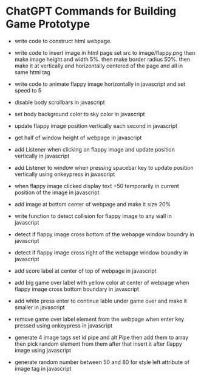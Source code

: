 # ChatGPT Commands for Building Game Prototype

* write code to construct html webpage.

* write code to insert image in html page set src to image/flappy.png then make image height and width 5%. then make border radius 50%. then make it at vertically and horizontally centered of the page and all in same html tag

* write code to animate flappy image horizontally in javascript and set speed to 5

* disable body scrollbars in javascript

* set body background color to sky color in javascript

* update flappy image position vertically each second in javascript

* get half of window height of webpage in javascript

* add Listener when clicking on flappy image and update position vertically in javascript

* add Listener to window when pressing spacebar key to update position vertically using onkeypress in javascript

* when flappy image clicked display text +50 temporarily in current position of the image in javascript

* add image at bottom center of webpage and make it size 20%

* write function to detect collision for flappy image to any wall in javascript

* detect if flappy image cross bottom of the webapge window boundry in javascript

* detect if flappy image cross right of the webapge window boundry in javascript

* add score label at center of top of webpage in javascript

* add big game over label with yellow color at center of webpage when flappy image cross bottom boundary in javascript

* add white press enter to continue lable under game over and make it smaller in javascript

* remove game over label element from the webpage when enter key pressed using onkeypress in javascript

* generate 4 image tags set id pipe and alt Pipe then add them to array then pick random element from them after that insert it after flappy image using javascript

* generate random number between 50 and 80 for style left attribute of image tag in javascript


